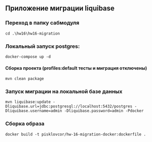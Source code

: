 ## Приложение миграции liquibase

### Переход в папку сабмодуля
````shell
cd .\hw16\hw16-migration
````

### Локальный запуск postgres:
````shell
docker-compose up -d
````

#### Сборка проекта (profiles:default тесты и миграция отключены)
```
mvn clean package
```

### Запуск миграции на локальной базе данных
````
mvn liquibase:update -Dliquibase.url=jdbc:postgresql://localhost:5432/postgres -Dliquibase.username=admin -Dliquibase.password=admin -Pdocker
````

### Сборка образа
````shell
docker build -t pisklovcor/hw-16-migration-docker:dockerfile .  
````
